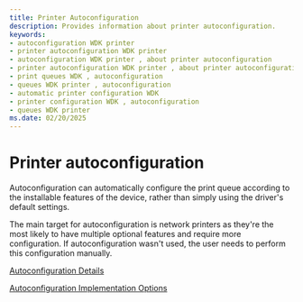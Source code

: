 ```yaml
---
title: Printer Autoconfiguration
description: Provides information about printer autoconfiguration.
keywords:
- autoconfiguration WDK printer
- printer autoconfiguration WDK printer
- autoconfiguration WDK printer , about printer autoconfiguration
- printer autoconfiguration WDK printer , about printer autoconfiguration
- print queues WDK , autoconfiguration
- queues WDK printer , autoconfiguration
- automatic printer configuration WDK
- printer configuration WDK , autoconfiguration
- queues WDK printer
ms.date: 02/20/2025
---
```


# Printer autoconfiguration

Autoconfiguration can automatically configure the print queue according to the installable features of the device, rather than simply using the driver's default settings.

The main target for autoconfiguration is network printers as they're the most likely to have multiple optional features and require more configuration. If autoconfiguration wasn't used, the user needs to perform this configuration manually.

[Autoconfiguration Details](autoconfiguration-details.md)

[Autoconfiguration Implementation Options](autoconfiguration-implementation-options.md)
